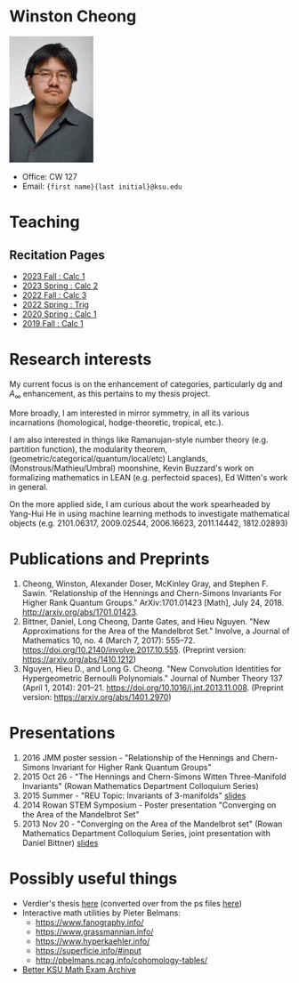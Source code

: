 <!-- ---
title: Winston Cheong's page
--- -->

<head>
<style>
  .name {
    font-size: 20pt
  }
  a:visited {
    color: darkorchid
  }
  .column {
    float: left;
    width: 50%;
  }
  .pic {
    width: 50%;
  }
</style>
</head>

# Winston Cheong

<!-- <div class="name">Winston Cheong</div> -->

<div class="pic">

  <!-- ![profile](./assets/profile_pic.jpg) -->

  <!-- Not sure how to make compiler spit out the right output. Will just manually change output -->
  <img src="./assets/profile_pic.jpg" alt="profile pic" style="width:151px;"/>
</div>

* Office: CW 127
* Email: `{first name}{last initial}@ksu.edu`

# Teaching

## Recitation Pages

* [2023 Fall : Calc 1](./recit/2023fall/)
* [2023 Spring : Calc 2](./recit/2023spring/)
* [2022 Fall : Calc 3](./recit/2022fall/)
* [2022 Spring : Trig](./recit/2022spring/)
* [2020 Spring : Calc 1](https://math.ksu.edu/~winstonc/recit/2020spring/)
* [2019 Fall : Calc 1](https://math.ksu.edu/~winstonc/recit/2019fall/)

# Research interests

My current focus is on the enhancement of categories, particularly dg and $A_\infty$ enhancement, as this pertains to my thesis project.

More broadly, I am interested in mirror symmetry, in all its various incarnations (homological, hodge-theoretic, tropical, etc.).

I am also interested in things like Ramanujan-style number theory (e.g. partition function), the modularity theorem, (geometric/categorical/quantum/local/etc) Langlands, (Monstrous/Mathieu/Umbral) moonshine, Kevin Buzzard's work on formalizing mathematics in LEAN (e.g. perfectoid spaces), Ed Witten's work in general.

On the more applied side, I am curious about the work spearheaded by Yang-Hui He in using machine learning methods to investigate mathematical objects (e.g. 2101.06317, 2009.02544, 2006.16623, 2011.14442, 1812.02893)

# Publications and Preprints

1. Cheong, Winston, Alexander Doser, McKinley Gray, and Stephen F. Sawin. "Relationship of the Hennings and Chern-Simons Invariants For Higher Rank Quantum Groups." ArXiv:1701.01423 [Math], July 24, 2018. <http://arxiv.org/abs/1701.01423>.
2. Bittner, Daniel, Long Cheong, Dante Gates, and Hieu Nguyen. "New Approximations for the Area of the Mandelbrot Set." Involve, a Journal of Mathematics 10, no. 4 (March 7, 2017): 555–72. <https://doi.org/10.2140/involve.2017.10.555>. (Preprint version: <https://arxiv.org/abs/1410.1212>)
3. Nguyen, Hieu D., and Long G. Cheong. "New Convolution Identities for Hypergeometric Bernoulli Polynomials." Journal of Number Theory 137 (April 1, 2014): 201–21. <https://doi.org/10.1016/j.jnt.2013.11.008>. (Preprint version: <https://arxiv.org/abs/1401.2970>)

# Presentations

1. 2016 JMM poster session - "Relationship of the Hennings and Chern-Simons Invariant for Higher Rank Quantum Groups"
2. 2015 Oct 26 - "The Hennings and Chern-Simons Witten Three-Manifold Invariants" (Rowan Mathematics Department Colloquium Series)
3. 2015 Summer - "REU Topic: Invariants of 3-manifolds" [slides](files/reu-presentation.pdf)
4. 2014 Rowan STEM Symposium - Poster presentation "Converging on the Area of the Mandelbrot Set"
5. 2013 Nov 20 - "Converging on the Area of the Mandelbrot set" (Rowan Mathematics Department Colloquium Series, joint presentation with Daniel Bittner) [slides](files/mandelbrot_presentation.pdf)

# Possibly useful things

* Verdier's thesis [here](./files/verdier_thesis.pdf) (converted over from the ps files [here](https://webusers.imj-prg.fr/~georges.maltsiniotis/jlv.html))
* Interactive math utilities by Pieter Belmans:
  * <https://www.fanography.info/>
  * <https://www.grassmannian.info/>
  * <https://www.hyperkaehler.info/>
  * <https://superficie.info/#input>
  * <http://pbelmans.ncag.info/cohomology-tables/>
* [Better KSU Math Exam Archive](https://winstoncheong.github.io/Better-KSU-Math-Exam-Archive/)